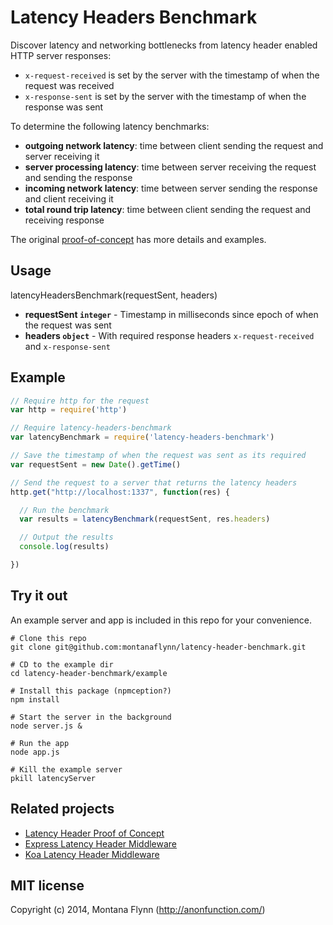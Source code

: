 # Latency Headers Benchmark

Discover latency and networking bottlenecks from latency header enabled HTTP server responses:

- `x-request-received` is set by the server with the timestamp of when the request was received
- `x-response-sent` is set by the server with the timestamp of when the response was sent

To determine the following latency benchmarks:

- **outgoing network latency**: time between client sending the request and server receiving it
- **server processing latency**: time between server receiving the request and sending the response
- **incoming network latency**: time between server sending the response and client receiving it
- **total round trip latency**: time between client sending the request and receiving response

The original [proof-of-concept](https://github.com/montanaflynn/Latency-Headers-PoC) has more details and examples.

## Usage

latencyHeadersBenchmark(requestSent, headers)

- __requestSent `integer`__ - Timestamp in milliseconds since epoch of when the request was sent
- __headers `object`__ - With required response headers `x-request-received` and `x-response-sent`

## Example

```javascript
// Require http for the request
var http = require('http')

// Require latency-headers-benchmark 
var latencyBenchmark = require('latency-headers-benchmark')

// Save the timestamp of when the request was sent as its required
var requestSent = new Date().getTime()

// Send the request to a server that returns the latency headers
http.get("http://localhost:1337", function(res) {

  // Run the benchmark
  var results = latencyBenchmark(requestSent, res.headers)

  // Output the results
  console.log(results)

})
```

## Try it out

An example server and app is included in this repo for your convenience. 

```shell
# Clone this repo
git clone git@github.com:montanaflynn/latency-header-benchmark.git

# CD to the example dir
cd latency-header-benchmark/example

# Install this package (npmception?)
npm install

# Start the server in the background
node server.js &

# Run the app
node app.js

# Kill the example server
pkill latencyServer
```

## Related projects

- [Latency Header Proof of Concept](https://github.com/montanaflynn/Latency-Headers-PoC/)
- [Express Latency Header Middleware](https://github.com/montanaflynn/express-latency-headers)
- [Koa Latency Header Middleware](https://github.com/montanaflynn/koa-latency-headers)

## MIT license

Copyright (c) 2014, Montana Flynn (http://anonfunction.com/)
